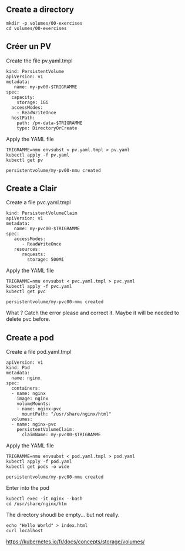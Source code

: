 ## Create a directory

```
mkdir -p volumes/00-exercises
cd volumes/00-exercises
```

## Créer un PV

Create the file pv.yaml.tmpl

``` 
kind: PersistentVolume
apiVersion: v1
metadata:
   name: my-pv00-$TRIGRAMME 
spec:
  capacity:
    storage: 1Gi
  accessModes:
    - ReadWriteOnce
  hostPath:
    path: /pv-data-$TRIGRAMME
    type: DirectoryOrCreate
```

Apply the YAML file

```
TRIGRAMME=nmu envsubst < pv.yaml.tmpl > pv.yaml
kubectl apply -f pv.yaml
kubectl get pv

persistentvolume/my-pv00-nmu created
```

## Create a Clair

Create a file pvc.yaml.tmpl

```
kind: PersistentVolumeClaim
apiVersion: v1
metadata:
   name: my-pvc00-$TRIGRAMME 
spec:
   accessModes:
      - ReadWriteOnce
   resources:
      requests:
        storage: 500Mi
```

Apply the YAML file

```
TRIGRAMME=nmu envsubst < pvc.yaml.tmpl > pvc.yaml
kubectl apply -f pvc.yaml
kubectl get pvc

persistentvolume/my-pvc00-nmu created
```

What ? Catch the error please and correct it.
Maybe it will be needed to delete pvc before.

## Create a pod

Create a file pod.yaml.tmpl
```
apiVersion: v1
kind: Pod
metadata:
  name: nginx
spec:
  containers:
  - name: nginx
    image: nginx
    volumeMounts:
    - name: nginx-pvc
      mountPath: "/usr/share/nginx/html"
  volumes:
  - name: nginx-pvc
    persistentVolumeClaim:
      claimName: my-pvc00-$TRIGRAMME
```

Apply the YAML file

```
TRIGRAMME=nmu envsubst < pod.yaml.tmpl > pod.yaml
kubectl apply -f pod.yaml
kubectl get pods -o wide

persistentvolume/my-pvc00-nmu created
```

Enter into the pod

```
kubectl exec -it nginx --bash
cd /usr/share/nginx/htm
```

The directory shoudl be empty... but not really.

```
echo "Hello World" > index.html
curl localhost
```

https://kubernetes.io/fr/docs/concepts/storage/volumes/
